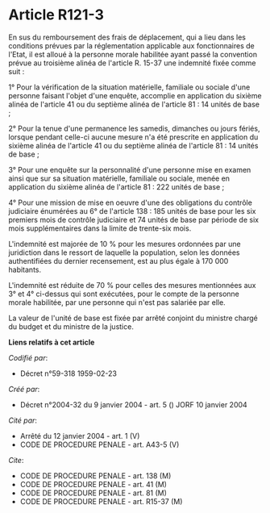 # Article R121-3

En sus du remboursement des frais de déplacement, qui a lieu dans les conditions prévues par la réglementation applicable aux
fonctionnaires de l'Etat, il est alloué à la personne morale habilitée ayant passé la convention prévue au troisième alinéa
de l'article R. 15-37 une indemnité fixée comme suit :

1° Pour la vérification de la situation matérielle, familiale ou sociale d'une personne faisant l'objet d'une enquête,
accomplie en application du sixième alinéa de l'article 41 ou du septième alinéa de l'article 81 : 14 unités de base ;

2° Pour la tenue d'une permanence les samedis, dimanches ou jours fériés, lorsque pendant celle-ci aucune mesure n'a été
prescrite en application du sixième alinéa de l'article 41 ou du septième alinéa de l'article 81 : 14 unités de base ;

3° Pour une enquête sur la personnalité d'une personne mise en examen ainsi que sur sa situation matérielle, familiale ou
sociale, menée en application du sixième alinéa de l'article 81 : 222 unités de base ;

4° Pour une mission de mise en oeuvre d'une des obligations du contrôle judiciaire énumérées au 6° de l'article 138 : 185
unités de base pour les six premiers mois de contrôle judiciaire et 74 unités de base par période de six mois supplémentaires
dans la limite de trente-six mois.

L'indemnité est majorée de 10 % pour les mesures ordonnées par une juridiction dans le ressort de laquelle la population,
selon les données authentifiées du dernier recensement, est au plus égale à 170 000 habitants.

L'indemnité est réduite de 70 % pour celles des mesures mentionnées aux 3° et 4° ci-dessus qui sont exécutées, pour le compte
de la personne morale habilitée, par une personne qui n'est pas salariée par elle.

La valeur de l'unité de base est fixée par arrêté conjoint du ministre chargé du budget et du ministre de la justice.

**Liens relatifs à cet article**

_Codifié par_:

  - Décret n°59-318 1959-02-23

_Créé par_:

  - Décret n°2004-32 du 9 janvier 2004 - art. 5 () JORF 10 janvier 2004

_Cité par_:

  - Arrêté du 12 janvier 2004 - art. 1 (V)
  - CODE DE PROCEDURE PENALE - art. A43-5 (V)

_Cite_:

  - CODE DE PROCEDURE PENALE - art. 138 (M)
  - CODE DE PROCEDURE PENALE - art. 41 (M)
  - CODE DE PROCEDURE PENALE - art. 81 (M)
  - CODE DE PROCEDURE PENALE - art. R15-37 (M)
